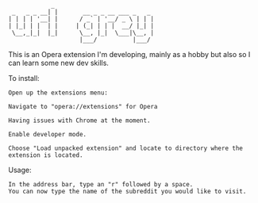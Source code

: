 	    		_
     _   _ _ __| |       __ _ _ __ ___ _   _ 
    | | | | '__| |      / _` | '__/ _ \ | | |
    | |_| | |  | |     | (_| | | |  __/ |_| |
     \__,_|_|  |_|      \__, |_|  \___|\__, |
                        |___/          |___/ 



This is an Opera extension I'm developing, mainly as a hobby but also so I can learn some new dev skills.

To install:
	

    Open up the extensions menu:

    Navigate to "opera://extensions" for Opera
    
    Having issues with Chrome at the moment.
    
    Enable developer mode.

    Choose "Load unpacked extension" and locate to directory where the extension is located.

Usage: 

    In the address bar, type an "r" followed by a space.  
    You can now type the name of the subreddit you would like to visit.
